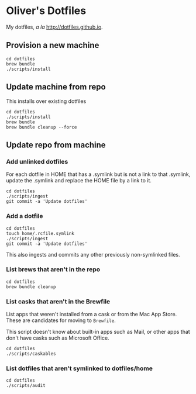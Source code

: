 # Oliver's Dotfiles

My dotfiles, _a la_ <http://dotfiles.github.io>.

## Provision a new machine

```shell
cd dotfiles
brew bundle
./scripts/install
```

## Update machine from repo

This installs over existing dotfiles

```shell
cd dotfiles
./scripts/install
brew bundle
brew bundle cleanup --force
```

## Update repo from machine

### Add unlinked dotfiles

For each dotfile in HOME that has a .symlink but is not a
link to that .symlink, update the .symlink and replace the HOME file
by a link to it.

```shell
cd dotfiles
./scripts/ingest
git commit -a 'Update dotfiles'
```

### Add a dotfile

```shell
cd dotfiles
touch home/.rcfile.symlink
./scripts/ingest
git commit -a 'Update dotfiles'
```

This also ingests and commits any other previously non-symlinked files.

### List brews that aren't in the repo

```shell
cd dotfiles
brew bundle cleanup
```

### List casks that aren't in the Brewfile

List apps that weren't installed from a cask or from the Mac App Store.
These are candidates for moving to `Brewfile`.

This script doesn't know about built-in apps such as Mail, or other apps
that don't have casks such as Microsoft Office.

```shell
cd dotfiles
./scripts/caskables
```

### List dotfiles that aren't symlinked to dotfiles/home

```shell
cd dotfiles
./scripts/audit
```

